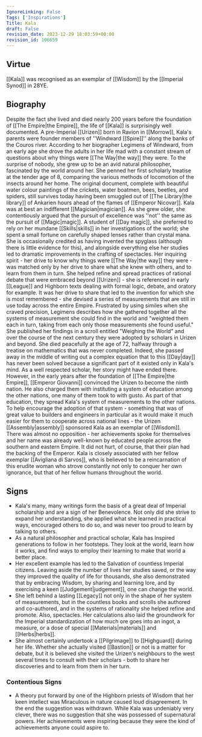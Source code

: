 ```yaml
---
IgnoreLinking: False
Tags: ['Inspirations']
Title: Kala
draft: False
revision_date: 2023-12-29 18:03:59+00:00
revision_id: 106659
---
```


## Virtue
[[Kala]] was recognised as an exemplar of [[Wisdom]] by the [[Imperial Synod]] in 28YE.
## Biography
Despite the fact she lived and died nearly 200 years before the foundation of [[The Empire|the Empire]], the life of [[Kala]] is surprisingly well documented. A pre-Imperial [[Urizen]] born in Ravion in [[Morrow]], Kala's parents were founder members of ''Windward [[Spire]]'' along the banks of the Couros river. According to her biographer Legimens of Windward, from an early age she drove the adults in her life mad with a constant stream of questions about why things were [[The Way|the way]] they were. To the surprise of nobody, she grew up to be an avid natural philosopher, fascinated by the world around her. She penned her first scholarly treatise at the tender age of 8, comparing the various methods of locomotion of the insects around her home. The original document, complete with beautiful water colour paintings of the crickets, water boatmen, bees, beetles, and spiders, still survives today having been smuggled out of [[The Library|the library]] of Ankarien hours ahead of the flames of [[Emperor Nicovar]].
Kala was at best an indifferent [[Magician|magician]]. As she grew older, she contentiously argued that the pursuit of excellence was ''not'' the same as the pursuit of [[Magic|magic]]. A student of [[Day magic]], she preferred to rely on her mundane [[Skills|skills]] in her investigations of the world; she spent a small fortune on carefully shaped lenses rather than crystal mana. She is occasionally credited as having invented the spyglass (although there is little evidence for this), and alongside everything else her studies led to dramatic improvements in the crafting of spectacles.
Her inquiring spirit - her drive to know why things were [[The Way|the way]] they were - was matched only by her drive to share what she knew with others, and to learn from them in turn. She helped refine and spread practices of rational debate that were embraced beyond [[Urizen]] - she is referenced in early [[League]] and Highborn texts dealing with formal logic, debate, and oratory for example. 
It was her drive to share that led to the invention for which she is most remembered - she devised a series of measurements that are still in use today across the entire Empire. Frustrated by using similes when she craved precision, Legimens describes how she gathered together all the systems of measurement she could find in the world and "weighted them each in turn, taking from each only those measurements she found useful." She published her findings in a scroll entitled "Weighing the World" and over the course of the next century they were adopted by scholars in Urizen and beyond.
She died peacefully at the age of 72, halfway through a treatise on mathematics that was never completed. Indeed, she passed away in the middle of writing out a complex equation that to this [[Day|day]] has never been solved because a significant part of it existed only in Kala's mind.
As a well respected scholar, her story might have ended there. However, in the early years after the foundation of [[The Empire|the Empire]], [[Emperor Giovanni]] convinced the Urizen to become the ninth nation. He also charged them with instituting a system of education among the other nations, one many of them took to with gusto. As part of that education, they spread Kala's system of measurements to the other nations. To help encourage the adoption of that system - something that was of great value to builders and engineers in particular as it would make it much easier for them to cooperate across national lines - the Urizen [[Assembly|assembly]] sponsored Kala as an exemplar of [[Wisdom]]. There was almost no opposition - her achievements spoke for themselves and her name was already well-known by educated people across the southern and eastern Empire. It did not hurt, of course, that their plan had the backing of the Emperor.
Kala is closely associated with her fellow exemplar [[Avigliana di Sarvos]], who is believed to be a reincarnation of this erudite woman who strove constantly not only to conquer her own ignorance, but that of her fellow humans throughout the world.
## Signs
* Kala's many, many writings form the basis of a great deal of Imperial scholarship and are a sign of her Benevolence. Not only did she strive to expand her understanding, she applied what she learned in practical ways, encouraged others to do so, and was never too proud to learn by talking to others.
* As a natural philosopher and practical scholar, Kala has Inspired generations to follow in her footsteps. They look at the world, learn how it works, and find ways to employ their learning to make that world a better place.
* Her excellent example has led to the Salvation of countless Imperial citizens. Leaving aside the number of lives her studies saved, or the way they improved the quality of life for thousands, she also demonstrated that by embracing Wisdom, by sharing and learning lore, and by exercising a keen [[Judgement|judgement]], one can change the world.
* She left behind a lasting [[Legacy]] not only in the shape of her system of measurements, but in the countless books and scrolls she authored and co-authored, and in the systems of rationality she helped refine and promote. Also, spectacles. Her calculations also laid the groundwork for the Imperial standardization of how much ore goes into an ingot, a measure, or a dose of special [[Materials|materials]] and [[Herbs|herbs]].
* She almost certainly undertook a [[Pilgrimage]] to [[Highguard]] during her life. Whether she actually visited [[Bastion]] or not is a matter for debate, but it is believed she visited the Urizen's neighbours to the west several times to consult with their scholars - both to share her discoveries and to learn from them in her turn.
### Contentious Signs
* A theory put forward by one of the Highborn priests of Wisdom that her keen intellect was Miraculous in nature caused loud disagreement. In the end the suggestion was withdrawn. While Kala was undeniably very clever, there was no suggestion that she was possessed of supernatural powers. Her achievements were inspiring because they were the kind of achievements anyone could aspire to.